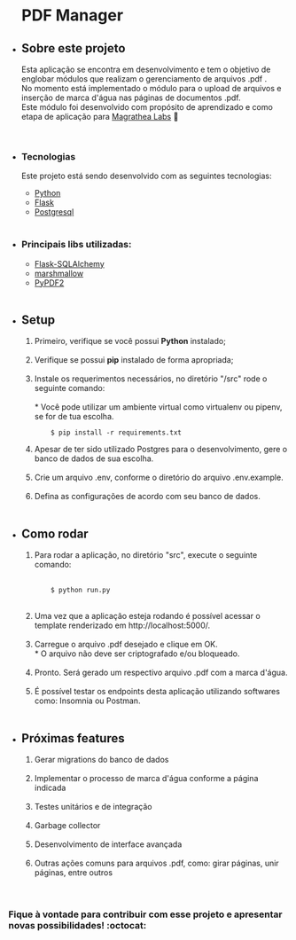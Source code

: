 <ul>

  <h1>PDF Manager</h1>


  <li>
    <h2>Sobre este projeto</h2>
  
  Esta aplicação se encontra em desenvolvimento e tem o objetivo de englobar módulos que realizam o gerenciamento de arquivos .pdf .<br>
  No momento está implementado o módulo para o upload de arquivos e inserção de marca d'água nas páginas de documentos .pdf.<br>
  Este módulo foi desenvolvido com propósito de aprendizado e como etapa de aplicação para [Magrathea Labs](https://magrathealabs.com/pt-br/) :rocket:
  </li>
  
  <br>
  
  <li>
  <h3> Tecnologias </h3>

  Este projeto está sendo desenvolvido com as seguintes tecnologias:

  <ul>
  <li><a href="https://www.python.org/">Python</a></li>
  <li><a href="https://flask.palletsprojects.com/en/1.1.x/">Flask</a></li>
  <li><a href="https://www.postgresql.org/">Postgresql</a></li>
  </ul>
  </li>
  
  <br>
  
  <li>
   <h3> Principais libs utilizadas: </h3>
   <ul>
      <li><a href="https://flask-sqlalchemy.palletsprojects.com/en/2.x/">Flask-SQLAlchemy </a></li>
      <li><a href="https://marshmallow.readthedocs.io/en/stable/"> marshmallow</a></li>
      <li><a href="https://pypi.org/project/PyPDF2/"> PyPDF2</a></li>

  </ul>
  </li>
  
  <br>
  
  <li>
    <h2>Setup</h2> 
    <ol>
      <li> Primeiro, verifique se você possui <b>Python</b> instalado;</li><br>
      <li> Verifique se possui <b>pip</b> instalado de forma apropriada;</li><br>
      <li> 
        Instale os requerimentos necessários, no diretório "/src" rode o seguinte comando:<br><br>
        * Você pode utilizar um ambiente virtual como virtualenv ou pipenv, se for de tua escolha.
                
        $ pip install -r requirements.txt
   </li>
      <li> Apesar de ter sido utilizado Postgres para o desenvolvimento, gere o banco de dados de sua escolha.</li><br>
      <li> Crie um arquivo .env, conforme o diretório do arquivo .env.example.</li><br>
      <li> Defina as configurações de acordo com seu banco de dados.</li><br>
  </ol>
  </li>
  
  <li>
    <h2>Como rodar</h2> 
    <ol>
      <li> 
        Para rodar a aplicação, no diretório "src", execute o seguinte comando:<br><br>
                
        $ python run.py
   </li>
   <br>
   <li> Uma vez que a aplicação esteja rodando é possível acessar o template renderizado em http://localhost:5000/.</li><br>
   <li> Carregue o arquivo .pdf desejado e clique em OK.<br>
    * O arquivo não deve ser criptografado e/ou bloqueado. </li><br>
   <li> Pronto. Será gerado um respectivo arquivo .pdf com a marca d'água.</li><br>
   <li> É possível testar os endpoints desta aplicação utilizando softwares como: Insomnia ou Postman.</li><br>

  </ol>
  </li>
  
  <li>
    <h2>Próximas features</h2> 
    <ol>
      <li> Gerar migrations do banco de dados </li><br>
      <li> Implementar o processo de marca d'água conforme a página indicada </li><br>
      <li> Testes unitários e de integração </li><br>
      <li> Garbage collector </li><br>
      <li> Desenvolvimento de interface avançada </li><br>
      <li> Outras ações comuns para arquivos .pdf, como: girar páginas, unir páginas, entre outros </li><br>

  </ol>
  </li>
   
  <br>
  
</ul>

<h3>Fique à vontade para contribuir com esse projeto e apresentar novas possibilidades! :octocat:</h3>

